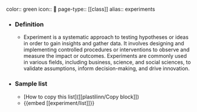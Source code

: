 color:: green
icon:: 🧪
page-type:: [[class]]
alias:: experiments

- ### Definition 
  - Experiment is a systematic approach to testing hypotheses or ideas in order to gain insights and gather data. It involves designing and implementing controlled procedures or interventions to observe and measure the impact or outcomes. Experiments are commonly used in various fields, including business, science, and social sciences, to validate assumptions, inform decision-making, and drive innovation.
- ### Sample list
  - [How to copy this list]([[plastilinn/Copy block]])
  - {{embed [[experiment/list]]}}



